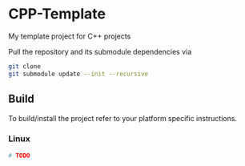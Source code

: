 # CPP-Template

My template project for C++ projects


Pull the repository and its submodule dependencies via

```bash 
git clone
git submodule update --init --recursive
```

## Build

To build/install the project refer to your platform specific instructions.


### Linux

```bash 
# TODO
```

